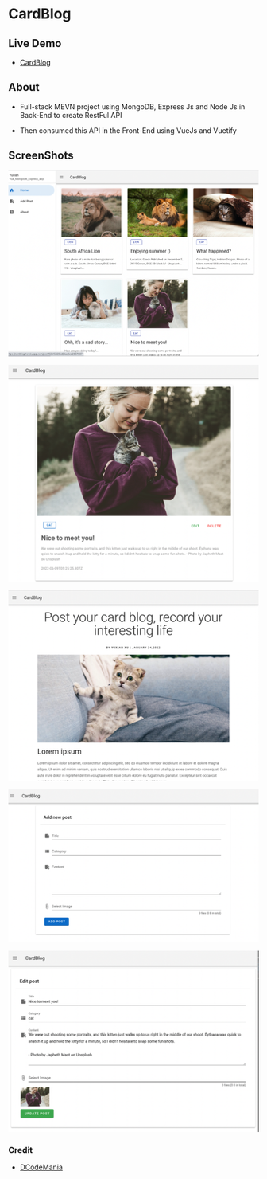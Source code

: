 # CardBlog

## Live Demo

- [CardBlog](https://cardblog.herokuapp.com)

## About

- Full-stack MEVN project using MongoDB, Express Js and Node Js in Back-End to create RestFul API

- Then consumed this API in the Front-End using VueJs and Vuetify

## ScreenShots

![Home](https://github.com/yuxianxu/vue_mongodb_rest_api_app/blob/main/client/src/assets/cardblog1.png)

![Single Blog](https://github.com/yuxianxu/vue_mongodb_rest_api_app/blob/main/client/src/assets/cardblog2.png)

![About Page](https://github.com/yuxianxu/vue_mongodb_rest_api_app/blob/main/client/src/assets/cardblog3.png)

![Add New Blog](https://github.com/yuxianxu/vue_mongodb_rest_api_app/blob/main/client/src/assets/cardblog4.png)

![Update Blog](https://github.com/yuxianxu/vue_mongodb_rest_api_app/blob/main/client/src/assets/cardblog5.png)

### Credit

- [DCodeMania](https://www.youtube.com/watch?v=hBjhaveTm1s&list=PL6u82dzQtlfs88r-Q1_1L0ZnV8aB1KL0S&index=1)
